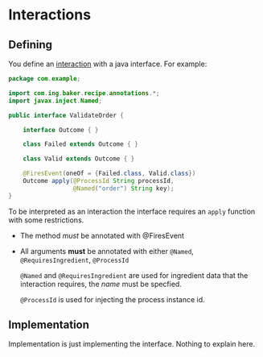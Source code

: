 # Interactions

## Defining

You define an [interaction](../concepts#interaction) with a java interface. For example:

``` java
package com.example;

import com.ing.baker.recipe.annotations.*;
import javax.inject.Named;

public interface ValidateOrder {

    interface Outcome { }

    class Failed extends Outcome { }

    class Valid extends Outcome { }

    @FiresEvent(oneOf = {Failed.class, Valid.class})
    Outcome apply(@ProcessId String processId,
                  @Named("order") String key);
}
```

To be interpreted as an interaction the interface requires an `apply` function with some restrictions.

* The method *must* be annotated with @FiresEvent

* All arguments **must** be annotated with either `@Named`, `@RequiresIngredient`, `@ProcessId`

    `@Named` and `@RequiresIngredient` are used for ingredient data that the interaction requires, the *name* must be specfied.

    `@ProcessId` is used for injecting the process instance id.

## Implementation

Implementation is just implementing the interface. Nothing to explain here.